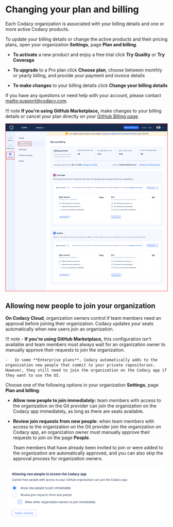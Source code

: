 # Changing your plan and billing

Each Codacy organization is associated with your billing details and one or more active Codacy products.

To update your billing details or change the active products and their pricing plans, open your organization **Settings**, page **Plan and billing**.

-   **To activate** a new product and enjoy a free trial click **Try Quality** or **Try Coverage**

-   **To upgrade** to a Pro plan click **Choose plan**, choose between monthly or yearly billing, and provide your payment and invoice details

-   **To make changes** to your billing details click **Change your billing details**

If you have any questions or need help with your account, please contact <mailto:support@codacy.com>.

<!--github-marketplace-start-->
!!! note
    **If you're using GitHub Marketplace,** make changes to your billing details or cancel your plan directly on your [GitHub Billing page](https://github.com/settings/billing).<!--TODO Will we have this option for Coverage?-->
<!--github-marketplace-end-->

![Plan and billing for a Codacy organization](images/organization-plan-billing.png)<!--TODO Update-->

## Allowing new people to join your organization

**On Codacy Cloud**, organization owners control if team members need an approval before joining their organization. Codacy updates your seats automatically when new users join an organization.

!!! note
    -   **If you're using GitHub Marketplace,** this configuration isn't available and team members must always wait for an organization owner to manually approve their requests to join the organization.

    -   In some **Enterprise plans**, Codacy automatically adds to the organization new people that commit to your private repositories. However, they still need to join the organization on the Codacy app if they want to use the UI.

Choose one of the following options in your organization **Settings**, page **Plan and billing**:

-   **Allow new people to join immediately:** team members with access to the organization on the Git provider can join the organization on the Codacy app immediately, as long as there are seats available.

-   **Review join requests from new people:** when team members with access to the organization on the Git provider join the organization on Codacy app, an organization owner must manually approve their requests to join on the page **People**.

    Team members that have already been invited to join or were added to the organization are automatically approved, and you can also skip the approval process for organization owners.

![Accepting new people to the organization](images/organization-plan-billing-people-accept.png)
